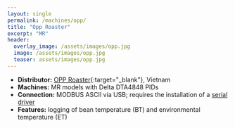 ```yaml
---
layout: single
permalink: /machines/opp/
title: "Opp Roaster"
excerpt: "MR"
header:
  overlay_image: /assets/images/opp.jpg
  image: /assets/images/opp.jpg
  teaser: assets/images/opp.jpg
---
```


* __Distributor:__ [OPP Roaster](https://opproaster.com/){:target="_blank"}, Vietnam
* __Machines:__ MR models with Delta DTA4848 PIDs
* __Connection:__ MODBUS ASCII via USB; requires the installation of a [serial driver](/modbus_serial/)
* __Features:__ logging of bean temperature (BT) and environmental temperature (ET)